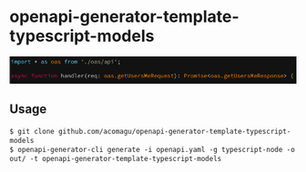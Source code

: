 # openapi-generator-template-typescript-models

![Screenshot](./screenshot.png)

## Usage

```
$ git clone github.com/acomagu/openapi-generator-template-typescript-models
$ openapi-generator-cli generate -i openapi.yaml -g typescript-node -o out/ -t openapi-generator-template-typescript-models
```

